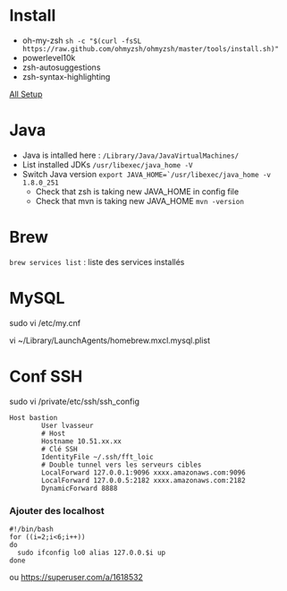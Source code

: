 # Install

- oh-my-zsh ``sh -c "$(curl -fsSL https://raw.github.com/ohmyzsh/ohmyzsh/master/tools/install.sh)"``
- powerlevel10k
- zsh-autosuggestions
- zsh-syntax-highlighting

[All Setup](https://www.robinwieruch.de/mac-setup-web-development/)

# Java
- Java is intalled here : ``/Library/Java/JavaVirtualMachines/``
- List installed JDKs ``/usr/libexec/java_home -V``
- Switch Java version ``export JAVA_HOME=`/usr/libexec/java_home -v 1.8.0_251``
  - Check that zsh is taking new JAVA_HOME in config file
  - Check that mvn is taking new JAVA_HOME ``mvn -version``

# Brew

``brew services list`` : liste des services installés

# MySQL

sudo vi /etc/my.cnf

vi ~/Library/LaunchAgents/homebrew.mxcl.mysql.plist

# Conf SSH
sudo vi /private/etc/ssh/ssh_config

```
Host bastion
        User lvasseur
        # Host
        Hostname 10.51.xx.xx
        # Clé SSH
        IdentityFile ~/.ssh/fft_loic
        # Double tunnel vers les serveurs cibles
        LocalForward 127.0.0.1:9096 xxxx.amazonaws.com:9096
        LocalForward 127.0.0.5:2182 xxxx.amazonaws.com:2182
        DynamicForward 8888
```

### Ajouter des localhost 
````shell
#!/bin/bash
for ((i=2;i<6;i++))
do
  sudo ifconfig lo0 alias 127.0.0.$i up
done
````
ou https://superuser.com/a/1618532